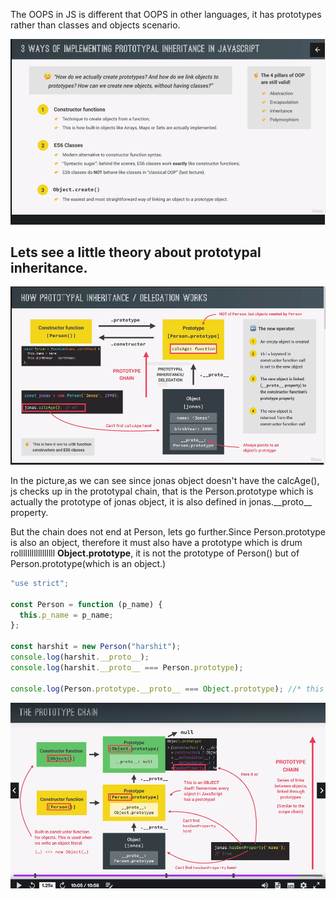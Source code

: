 The OOPS in JS is different that OOPS in other languages, it has prototypes rather than classes and objects scenario.

![](../img/i1.png)

## Lets see a little theory about prototypal inheritance.

![](../img/i2.png)

In the picture,as we can see since jonas object doesn't have the calcAge(), js checks up in the prototypal chain, that is the Person.prototype which is actually the prototype of jonas object, it is also defined in jonas.\_\_proto\_\_ property.

But the chain does not end at Person, lets go further.Since Person.prototype is also an object, therefore it must also have a prototype which is drum rolllllllllllllllll **Object.prototype**, it is not the prototype of Person() but of Person.prototype(which is an object.)

```js
"use strict";

const Person = function (p_name) {
  this.p_name = p_name;
};

const harshit = new Person("harshit");
console.log(harshit.__proto__);
console.log(harshit.__proto__ === Person.prototype);

console.log(Person.prototype.__proto__ === Object.prototype); //* this is true indicating Object.prototype is the prototype of Person.prototype(which is an object so it must have a prototype.), it is not the prototype of Person() but of Person.prototype.
```

![](../img/i3.png)
